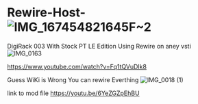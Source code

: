 # Rewire-Host-![IMG_167454821645F~2](https://github.com/ZeroLatency86/Rewire-Host-/assets/124946940/d9b3f910-b008-4060-9268-d10a719bd1d0)


DigiRack 003 With Stock PT LE Edition Using Rewire on aney vsti 
![IMG_0163](https://github.com/ZeroLatency86/Rewire-Host-/assets/124946940/ef099d91-47e6-4f2e-bf32-cdd5936ef73f)

https://www.youtube.com/watch?v=Fq1tQVuDIk8

Guess WiKi is Wrong You can rewire Everthing 
![IMG_0018 (1)](https://github.com/ZeroLatency86/Rewire-Host-/assets/124946940/94671c90-e6f8-461b-81af-b8b865449748)

link to mod file https://youtu.be/6YeZGZpEhBU
